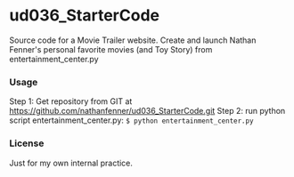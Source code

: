 # ud036_StarterCode
Source code for a Movie Trailer website. Create and launch Nathan Fenner's personal favorite movies (and Toy Story) from entertainment_center.py

### Usage
Step 1: Get repository from GIT at https://github.com/nathanfenner/ud036_StarterCode.git
Step 2: run python script entertainment_center.py:
`$ python entertainment_center.py`

### License
Just for my own internal practice.

